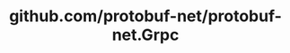 ---
layout: post
title: github.com/protobuf-net/protobuf-net.Grpc
categories: link
tags: [انگلیسی, گیت‌هاب, برنامه‌نویسی]
---